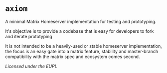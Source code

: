 # `axiom`

A minimal Matrix Homeserver implementation for testing and prototyping.

It's objective is to provide a codebase that is easy for developers to fork and iterate prototyping

It is not intended to be a heavily-used or stable homeserver implementation, the focus is an easy gate into a matrix feature, stability and master-branch compatibility with the matrix spec and ecosystem comes second.

*Licensed under the EUPL*